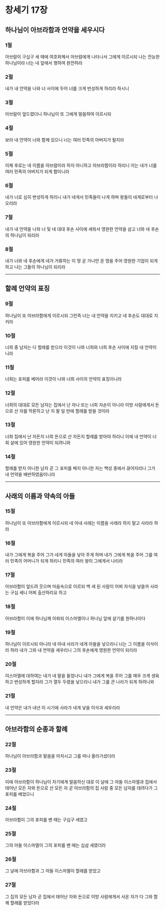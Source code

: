 # 창세기 17장

## 하나님이 아브라함과 언약을 세우시다

### 1절
아브람이 구십구 세 때에 여호와께서 아브람에게 나타나서 그에게 이르시되 나는 전능한 하나님이라 너는 내 앞에서 행하여 완전하라

### 2절
내가 내 언약을 나와 너 사이에 두어 너를 크게 번성하게 하리라 하시니

### 3절
아브람이 엎드렸더니 하나님이 또 그에게 말씀하여 이르시되

### 4절
보라 내 언약이 너와 함께 있으니 너는 여러 민족의 아버지가 될지라

### 5절
이제 후로는 네 이름을 아브람이라 하지 아니하고 아브라함이라 하리니 이는 내가 너를 여러 민족의 아버지가 되게 함이니라

### 6절
내가 너로 심히 번성하게 하리니 내가 네게서 민족들이 나게 하며 왕들이 네게로부터 나오리라

### 7절
내가 내 언약을 나와 너 및 네 대대 후손 사이에 세워서 영원한 언약을 삼고 너와 네 후손의 하나님이 되리라

### 8절
내가 너와 네 후손에게 네가 거류하는 이 땅 곧 가나안 온 땅을 주어 영원한 기업이 되게 하고 나는 그들의 하나님이 되리라

---

## 할례 언약의 표징

### 9절
하나님이 또 아브라함에게 이르시되 그런즉 너는 내 언약을 지키고 네 후손도 대대로 지키라

### 10절
너희 중 남자는 다 할례를 받으라 이것이 나와 너희와 너희 후손 사이에 지킬 내 언약이니라

### 11절
너희는 포피를 베어라 이것이 나와 너희 사이의 언약의 표징이니라

### 12절
너희의 대대로 모든 남자는 집에서 난 자나 또는 너희 자손이 아니라 이방 사람에게서 돈으로 산 자를 막론하고 난 지 팔 일 만에 할례를 받을 것이라

### 13절
너희 집에서 난 자든지 너희 돈으로 산 자든지 할례를 받아야 하리니 이에 내 언약이 너희 살에 있어 영원한 언약이 되려니와

### 14절
할례를 받지 아니한 남자 곧 그 포피를 베지 아니한 자는 백성 중에서 끊어지리니 그가 내 언약을 배반하였음이니라

---

## 사래의 이름과 약속의 아들

### 15절
하나님이 또 아브라함에게 이르시되 네 아내 사래는 이름을 사래라 하지 말고 사라라 하라

### 16절
내가 그에게 복을 주어 그가 네게 아들을 낳아 주게 하며 내가 그에게 복을 주어 그를 여러 민족의 어머니가 되게 하리니 민족의 여러 왕이 그에게서 나리라

### 17절
아브라함이 엎드려 웃으며 마음속으로 이르되 백 세 된 사람이 어찌 자식을 낳을까 사라는 구십 세니 어찌 출산하리요 하고

### 18절
아브라함이 이에 하나님께 아뢰되 이스마엘이나 하나님 앞에 살기를 원하나이다

### 19절
하나님이 이르시되 아니라 네 아내 사라가 네게 아들을 낳으리니 너는 그 이름을 이삭이라 하라 내가 그와 내 언약을 세우리니 그의 후손에게 영원한 언약이 되리라

### 20절
이스마엘에 대하여는 내가 네 말을 들었나니 내가 그에게 복을 주어 그를 매우 크게 생육하고 번성하게 할지라 그가 열두 두령을 낳으리니 내가 그를 큰 나라가 되게 하려니와

### 21절
내 언약은 내가 내년 이 시기에 사라가 네게 낳을 이삭과 세우리라

---

## 아브라함의 순종과 할례

### 22절
하나님이 아브라함과 말씀을 마치시고 그를 떠나 올라가셨더라

### 23절
이에 아브라함이 하나님이 자기에게 말씀하신 대로 이 날에 그 아들 이스마엘과 집에서 태어난 모든 자와 돈으로 산 모든 자 곧 아브라함의 집 사람 중 모든 남자를 데려다가 그 포피를 베었으니

### 24절
아브라함이 그의 포피를 벤 때는 구십구 세였고

### 25절
그의 아들 이스마엘이 그의 포피를 벤 때는 십삼 세였더라

### 26절
그 날에 아브라함과 그 아들 이스마엘이 할례를 받았고

### 27절
그 집의 모든 남자 곧 집에서 태어난 자와 돈으로 이방 사람에게서 사온 자가 다 그와 함께 할례를 받았더라

